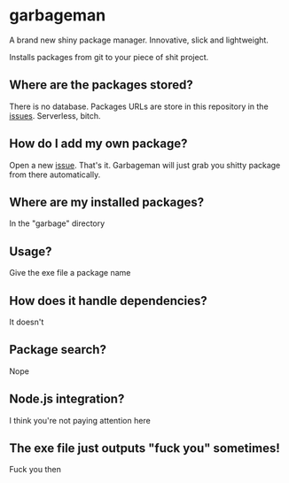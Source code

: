 # garbageman

A brand new shiny package manager. Innovative, slick and lightweight.

Installs packages from git to your piece of shit project. 

## Where are the packages stored?
There is no database. Packages URLs are store in this repository in the [issues](https://github.com/faso/garbageman/issues). Serverless, bitch.

## How do I add my own package?
Open a new [issue](https://github.com/faso/garbageman/issues/new). That's it. Garbageman will just grab you shitty package from there automatically.

## Where are my installed packages?
In the "garbage" directory

## Usage?
Give the exe file a package name

## How does it handle dependencies?
It doesn't

## Package search?
Nope

## Node.js integration?
I think you're not paying attention here

## The exe file just outputs "fuck you" sometimes!
Fuck you then
